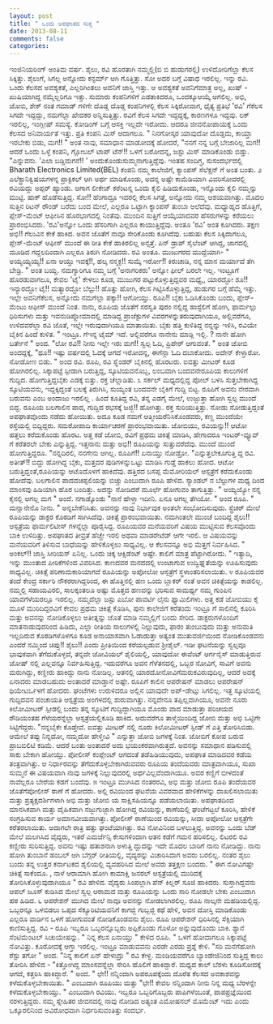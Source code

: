 ```yaml
---
layout: post
title: " ಒಂದು ಅಪಘಾತದ ಸುತ್ತ "
date: 2013-08-11
comments: false
categories: 
---
```



ಇಂಜಿನಿಯರಿಂಗ್ ಅಂತಿಮ ವರ್ಷ.  ಶೈಲು, ರವಿ ಹೊರತಾಗಿ ನಮ್ಮಲ್ಲಿ(ಬಿ ಬಿ ಹುಡುಗರಲ್ಲಿ) ಉಳಿದೋರಿಗೆಲ್ಲಾ ಕೆಲಸ ಸಿಕ್ಕಿತ್ತು.  ಶೈಲುಗೆ, ಸಿಗಲ್ಲ ಅನ್ನೋದು ಕನ್ಫರ್ಮ್ ಆಗಿ ಗೊತ್ತಿತ್ತು.  ಸೋ ಅದರ ಬಗ್ಗೆ ವಿಷಾಧ ಇರಲಿಲ್ಲ.         ಇನ್ನು ರವಿ.  ಒಂದು ಕೆಲಸದ ಅವಶ್ಯಕತೆ, ಎಲ್ಲರಿಗಿಂತಲು ಅವನಿಗೆ ಜಾಸ್ತಿ ಇತ್ತು.   ಆ ಅವಶ್ಯಕತೆ ಅವನಿಗೆಮಾತ್ರ ಅಲ್ಲ, ಖುಷ್ - ಖುಷಿಯಾಗಿದ್ದ ನಮ್ಮೆಲ್ಲರಿಗೂ ಇತ್ತು.   ಸುಮಾರು ಕಂಪನಿಗಳಿಗೆ ಎಡತಾಕಿದರೂ, ಒಂದಕ್ಕೂಆಯ್ಕೆ ಆಗಲಿಲ್ಲ.      ಅಭಿ, ಜೋಬಿ, ಶೇಕ್ ನಂತ ಗಮಾಡ್ ಗಳಿಗೇ ದೊಡ್ಡ ದೊಡ್ಡ ಕಂಪನಿಗಳಲ್ಲಿ ಕೆಲಸ ಸಿಕ್ಕಿರೋವಾಗ,             ಧೈತ್ಯ ಪ್ರತಿಭೆ 'ರವಿ' ಗೆಕೆಲಸ ಸಿಗದೇ ಇದ್ದದ್ದು, ನಮಗೆಲ್ಲಾ ಖೇದಕರ ಅನ್ನಿಸುತ್ತಿತ್ತು.   ರವಿಗೆ ಕೆಲಸ ಸಿಗದೇ ಇದ್ದದ್ದಕ್ಕೆ, ಕಾರಣಗಳೂ ಇದ್ದವು.   ಲಕ್ ಇರಲಿಲ್ಲ, ಇಂಗ್ಲೀಷ್ ಸಮಸ್ಯೆ.   ಕೋಡಿಂಗ್ ಬಗ್ಗೆ ಆಸಕ್ತಿ ಇಲ್ಲದೇ ಇರೋದು.    ಆದರೂ ಜೀವನೋಪಾಯಕ್ಕೆ ಒಂದು ಕೆಲಸದ ಅನಿವಾರ್ಯತೆ ಇತ್ತು.      ಪ್ರತಿ ಕಂಪನಿ ಮಿಸ್ ಆದಾಗಲೂ.   " ನಿನಗೋಸ್ಕರ ಯಾವುದೋ ದೊಡ್ಡದು, ಕಾಯ್ತಾ ಇರಬೇಕು ಬಿಡು, ಮಗ!! " ಅಂತ ನಾವು, ಸಮಾಧಾನ ಮಾಡೋದಕ್ಕೆ ಹೋದರೆ,  "ನನಗೆ ನನ್ನ ಬಗ್ಗೆ ಬೇಜಾರಿಲ್ಲ ಮಗ!! ಆದರೆ ಒಂದು ಒಳ್ಳೆ ಕಂಪನಿ, ಗ್ಲೋಬಲ್ ಟಾಪ್ ಟೆನ್!! ಒಳಗೆ ಬರೋದನ್ನ, ಜಸ್ಟು ಮಿಸ್ ಮಾಡಿಕೊಂಡು ಬಿಡ್ತು. "ಎನ್ನುವನು.                 'ಎಲಾ ಬಡ್ಡಿಮಗನೆ!! ' ಅಂದುಕೊಂಡುಸುಮ್ಮನಾಗುತ್ತಿದ್ದೆವು.   ಇಂತಹ ಸಂದಿಗ್ಧ, ಸುಸಂದರ್ಭದಲ್ಲಿ Bharath Electronics Limited(BEL) ಕಂಪನಿ ನಮ್ಮ ಕಾಲೇಜಿಗೆ, ಕ್ಯಾಂಪಸ್ ಸೆಲೆಕ್ಷನ್ ಗೆ ಅಂತ ಬಂತು.       ೨      ಎಲೆಕ್ಟ್ರಾನಿಕ್ವಿಷಯಗಳನ್ನ ಪ್ರಾಕ್ಟಿಕಲ್ ಆಗಿ ಅರ್ಥ ಮಾಡಿಕೊಂಡು,  ಅದನ್ನ ಅಷ್ಟೇ ಕಾಮೆಡಿಯಾಗಿ ವಿವರಿಸೋದರಲ್ಲಿ ರವಿಯದ್ದು ಅಪ್ಪರ್ ಹ್ಯಾಂಡು.                 ಆಗಾಗ ಲೀಕೇಜ್ ಕರೆಂಟನ್ನ ಒಂದು ಕೈಲಿ ಹಿಡಿದುಕೊಂಡು, ಇನ್ನೊಂದು ಕೈಲಿ ನಮ್ಮನ್ನು ಮುಟ್ಟಿ.  ಷಾಕ್ ಹೊಡೆಸುತ್ತಿದ್ದ.   ಸೋ!! ಹೆಂಗಾದ್ರೂ ಇದರಲ್ಲಿ ಕೆಲಸ ಸಿಗತ್ತೆ, ಅನ್ನೋದು ನಮ್ಮ ಆಶಯವಾಗಿತ್ತು.   ಮೊದಲ ಸುತ್ತಿನ ರಿಟನ್ ರೌಂಡ್ ಬರೆದು ಬಂದ ಮೇಲೆ, ಎಲ್ಲರೂ ಒಟ್ಟಾಗಿ ಕ್ಯಾಂಪಸ್ ತುಂಬಾ ಅಲೆದೆವು.           ಮಧ್ಯಾಹ್ನದ ಹೊತ್ತಿಗೆ, ಪ್ಲೇಸ್-ಮೆಂಟ್ ಆಫೀಸಿನ ಹೊರಭಾಗದಲ್ಲಿ ನಿಂತೆವು.    ಮುಂದಿನ ಸುತ್ತಿಗೆ ಆಯ್ಕೆಯಾದವರ ಹೆಸರುಗಳನ್ನು ಕರೆಯಲು ಪ್ರಾರಂಭಿಸಿದರು.  'ರವಿ'ಅನ್ನೋ ಒಂದು ಹೆಸರಿಗಾಗಿ ಎಲ್ಲರೂ ಕಾಯುತ್ತಿದ್ದೆವು.      ಅಂತೂ 'ರವಿ' ಅಂತ ಕೂಗಿದರು.           ತಕ್ಷಣ ಅಭಿ!! ಗೆಲುವಿನ ಕೇಕೆ ಹಾಕಿದ.  ಅವನ ಜೊತೆಗೆ ನಾವೂ ಸೇರಿಕೊಂಡು ಕೂಗಿದೆವು.   ಬಹುಷಃ ಕೆಲಸ ಸಿಕ್ಕಿದಾಗಲೂ, ಪ್ಲೇಸ್-ಮೆಂಟ್ ಆಫೀಸ್ ಮುಂದೆ ಈ ರೀತಿ ಕೇಕೆ ಹಾಕಿರಲಿಲ್ಲ ಅನ್ಸತ್ತೆ.  ಪಿನ್ ಡ್ರಾಪ್ ಸೈಲೆಂಟ್ ಆಗಿದ್ದ, ಜಾಗದಲ್ಲಿ ಮೂಡಿದ ಗದ್ದಲದಿಂದಾಗಿ ಎಲ್ಲರೂ ತಿರುಗಿ ನೋಡಿದರು.                ರವಿ ಅಂತೂ.  ಮುಜುಗರದ ಮುದ್ದೆಯಾಗಿ- " ಅಯ್ಯಯ್ಯಯ್ಯ!! ಏನಾ ಆಯ್ತು ಇವಕ್ಕೆ!!,  ಹಲ್ಕ ನನ್ಮಕ್ಳ!! ಸುಮ್ಕೆ ಇರ್ರೋ!! ಕಿರುಚಾಡಿ, ನನ್ನ ಮಾನ ಮರ್ಯಾದೆ ತೆಗಿ ಬೇಡ್ರಿ. " ಅಂತ ಬಯ್ದ.    ನಮಗ್ಯಾರಿಗೂ ನಮ್ಮ ಬಗ್ಗೆ 'ಅನಾಗರಿಕರು' ಅನ್ನೋ ಫೀಲ್ ಬರಲೇ ಇಲ್ಲ.               ಇಂಟ್ರೂಗೆ ಹೊರಡುವಾಗಲೂ, ಕೇವಲ 'ಟೈ' ಕೇಳಲು ಕೂಡ, ಮುಜುಗರ ಪಟ್ಟುಕೊಳ್ಳುತ್ತಿದ್ದವರ ಮಧ್ಯೆ,,  ಯಾರದ್ದೋ ಶೂ!! ಇನ್ಯಾರದ್ದೋ ಟೈ!! ಮತ್ಯಾರದ್ದೋ ಬೆಲ್ಟು!!  ಹೊತ್ತು ಹೋಗಿ, ಕೆಲಸ ಗಿಟ್ಟಿಸಿಕೊಳ್ಳುತ್ತಿದ್ದ, ಹುಡುಗರ ಬಗ್ಗೆ ಹೆಮ್ಮೆ ಇತ್ತು.   ಇಲ್ಲೇ ಅವನಿಗೆಕೆಲಸ, ಅನ್ನೋದು ನಮಗೆಲ್ಲಾ ಪಕ್ಕಾ!! ಆಗೋಯ್ತು.   ರೂಪಿ!! ಬೈಕು ಓಡಿಸಿಕೊಂಡು ಬಂದು, ಪ್ಲೇಸ್-ಮೆಂಟು ಆಫೀಸ್ ಮುಂದೆ ನಿಂತ.             ನಾನು, ರೂಪಿಯ ಜೊತೆಗೆ ಸರಸ್ವತಿ ಪುರಂ ನಲ್ಲಿದ್ದ ಹಾಸ್ಟೆಲಿಗೆ ಹೋಗಿ, ಫಾರ್ಮಲ್ಲು ಧಿರಿಸುಗಳು ಮತ್ತು ಇವನುಡಿಪ್ಲೋಮಾದಲ್ಲಿ ಮಾಡಿದ್ದ ಪ್ರಾಜೆಕ್ಟುಗಳ ವಿವರಗಳನ್ನುತರುವುದಾಗಿಯೂ, ಅಲ್ಲಿವರೆಗೂ, ಉಳಿದವರೆಲ್ಲಾ ರವಿ ಜೊತೆ, ಇಲ್ಲೇ ಇರುವುದಾಗಿಯೂ ಮಾತಾಯಿತು.     ಬೈಕು ಹತ್ತಿ ಕುಳಿತಿದ್ದ ನನ್ನನ್ನು ಇಳಿಸಿ, ರವಿಯೇ ಬೈಕಿನ ಹಿಂದೆ ಕುಳಿತ.               " ಇಂಟ್ರೂ.  ಗೆಇನ್ನ ಟೈಮ್ ಇದೆ.  ಅಲ್ಲಿವರೆಗೂ ನಾನೇನು ಮಾಡ್ಲಿ ಇಲ್ಲಿ. ? ನಾನೇ ಹೋಗಿ ಬರ್ತೇನೆ "   ಅಂದ.    "ಲೋ ರವಿ!! ನೀನು ಇಲ್ಲೇ ಇರು ಮಗ!! ಸ್ವಲ್ಪ ಓದಿ, ಪ್ರಿಪೇರ್ ಆಗುವಂತೆ.  " ಅಂತ ಜೋಬಿ ಅಂದದ್ದಕ್ಕೆ,  "ಥೂ!! ಇಷ್ಟು ವರ್ಷದಲ್ಲಿ ಓದಕ್ಕೆ ಆಗದೆ ಇರೋದನ್ನ, ಈಗೆನ್ಲಾ ಓದಿ ದಬಾಕೋದು.  ಅದೇನ್ ಕೇಳ್ತಾರೋ.  ನೋಡೋಣ ಬಿಡು.  " ಅಂದ ರವಿ.    ರೂಪಿ, ರವಿ ಸ್ಪ್ಲೆಂಡರ್ ಬೈಕಿನಲ್ಲಿ ಹೊರಟರು.   ಐವತ್ತು ಮೀಟರ್ ಕೂಡ ಹೋಗಿರಲಿಲ್ಲ.   ಸಿಕ್ಕಾಪಟ್ಟೆ ಸ್ಪೀಡಾಗಿ ಬರುತ್ತಿದ್ದ,  ಸ್ಕೂಟಿಯವನೊಬ್ಬ,  ಲಂಬವಾಗಿ ಬಂದವನೇರೂಪಿಯ ಕಾಲುಗಳಿಗೆ ಗುದ್ದಿದ.             ಹೋಗುತ್ತಿದ್ದಬೈಕು ಎಡಕ್ಕೆ ಬಿತ್ತು.  ರಕ್ತ ಚೆಲ್ಲಾಡಿತು.       ೩    ಸರ್ಕಲ್ ಮಧ್ಯದಲ್ಲಿದ್ದ ಪೋಲ್ ಬಳಸಿ ಸುತ್ತಬೇಕಾಗಿದ್ದ ಸ್ಕೂಟಿಯವನು, ಇದ್ದಕ್ಕಿದ್ದಂತೆ ಬಲಕ್ಕೆ ತಿರುಗಿಸಿ, ಸುಯ್ಯಂತ ಬಂದವನೇ ಬೈಕಿಗೆ ಗುದ್ದಿ ಬಿಟ್ಟ.   ರೂಪಿಗೆ ಅವನು ನೇರವಾಗಿ ಬರುವನು ಎಂಬ ಅಂದಾಜು ಇರಲಿಲ್ಲ  .   ಹಿಂದೆ ಕೂತಿದ್ದ ರವಿ, ತನ್ನ ಎಡಗೈ ಮೇಲೆ, ಉಜ್ಜುತ್ತಾ ಹೋಗಿ ಸ್ವಲ್ಪ ಮುಂದೆ ಬಿದ್ದ.   ರೂಪಿಯ ಬಲಗಾಲಿನ ಪಾದ, ಗುದ್ದಿದ ರಭಸಕ್ಕೆ ಜಜ್ಜಿ!! ಹೋಗಿತ್ತು.  ರಕ್ತ ಸುರಿಯುತ್ತಿತ್ತು.   ನೋಡು ನೋಡುತ್ತಿದ್ದಂತೆ ಅಪಘಾತವೊಂದು ನಡೆದು ಹೋಯಿತು.  ಅದೂ ಕೂಡ ನಮಗೆ ಆತ್ಮೀಯರೆನಿಸಿಕೊಂಡವರು, ಕಣ್ಣ ಮುಂದೆಯೇ ರಸ್ತೆಯಲ್ಲಿ ಬಿದ್ದಿದ್ದರು.     ಸಮರೋಪಾದಿ ಕಾರ್ಯಾಚರಣೆ ಪ್ರಾರಂಭವಾಯಿತು.      ಜೋಬಿಯು, ರವಿಯನ್ನು!! ಆಟೋ ಹತ್ತಲು ಕರೆದುಕೊಂಡು ಹೊರಟ.   ಅತ್ತ ಕಡೆ ಜೋಬಿ, ರವಿಗೆ ಪ್ರಥಮ ಚಿಕಿತ್ಸೆ ಮಾಡಿಸಿ, ಹೇಗಾದರೂ ಇಂಟರ್-ವ್ಯೂವ್ ಗೆ ಕರೆತರಲೇ ಬೇಕು ಎನ್ನುತ್ತಿದ್ದ.    ಇತ್ತನಾನು ಮತ್ತು  ಅಭಿ!! ರೂಪಿಯನ್ನು ಸುತ್ತುವರೆದೆವು.    ಮುಂದೆ ಮುಂದೆ ಹೋಗುತ್ತಿದ್ದರೂ.  "ನನ್ನದಿರಲಿ, ನನಗೇನು ಆಗಿಲ್ಲ.  ರೂಪಿಗೆ!! ಏನಾಯ್ತು ನೋಡ್ರೋ. "ಎನ್ನುತ್ತಲೇಕೂಗುತ್ತಿ   ದ್ದ ರವಿ.    ಅತೀತ್!! ಬಿದ್ದು ಹೋಗಿದ್ದ ಬೈಕು, ಮತ್ತದರ ಪುಡಿಗಳನ್ನುಒಟ್ಟು ಮಾಡಿಸಿ ಗುಡ್ಡೆ ಹಾಕಲು ಹೋದ.       ಆಟೋ ಬರುತ್ತಿದ್ದಂತೆ,ರೂಪಿಯನ್ನು ಆಟೊದೊಳಗೆ ಹಾಕಿದೆವು.    ಹತ್ತಿರದ ಬಸಪ್ಪ ಮೆಮೋರಿಯಲ್ ಆಸ್ಪತ್ರೆಗೆ ಕರೆದುಕೊಂಡು ಹೋದೆವು.  ಬಲಗಾಲಿನ ಪಾದದಚಪ್ಪಲಿಯನ್ನು ಬಿಚ್ಚು ಎಂಬುದಾಗಿ ರೂಪಿ ಹೇಳಿದ.   ಸ್ಯಾಂಡಲ್ ನ ಬೆಲ್ಟುಗಳ ಮಧ್ಯ  ದಿಂದ ಮಾಂಸವು ಹಿಡಿಯಾಗಿ ಹೊರ ಬಂದಿತ್ತು.   ಅದನ್ನು ನೋಡಿದರೆ ಮೂರ್ಛೆ ಹೋಗುವಂ  ತಾಗುತ್ತಿತ್ತು.    " ಅಯ್ಯಯ್ಯೋ ನನ್ನ ಕೈನಲ್ಲಿ ಆಗಲ್ಲ ಮಗ " ಅಂದೆ.    ನಗಾಡ್ಕೊಂಡು "ನಾನೆ ಹೇಳ್ತಾ ಇದೀನಿ.  ಏನೂ ಆಗಲ್ಲ ತೆಗಿಯೋ. " ಅಂದ ರೂಪಿ.    "  ಮನ್ಷಾನೇನೊ ನೀನು. " ಅನ್ನಬೇಕೆನಿಸಿತು.  ಅವನನ್ನು ನಾವು ನಿರ್ಭಾವುಕ ಅಂತಲೇ ಸಂಭೋದಿಸುವುದು.  ಸ್ಟ್ರೆಚರ್ ಮೇಲೆ ರೂಪಿಯನ್ನು  ಡಾಕ್ಟರ ಕೊಠಡಿಗೆ ಸಾಗಿಸಿದೆವು.  ಚಿಕಿತ್ಸೆ ಪ್ರಾರಂಭವಾಯಿತು.    ನಮಗಿಂತಲೇ ಮುಂಚೆ ಬಂದಿದ್ದ ಶೈಲು!! ಆಸ್ಪತ್ರೆಯ ಫಾರ್ಮಲಿಟೀಸ್ ಗಳನ್ನೆಲ್ಲಾ ಪೂರೈಸಿದ್ದ.   ರೂಪಿಯವರ ಮನೆಯವರಿಗೆ ವಿಷಯ ಮುಟ್ಟಿಸುವ ಕೆಲಸವೊಂದು ಬಾಕಿ ಉಳಿದಿತ್ತು.   ಅಪಘಾತದ ತೀವ್ರತೆ ಹೆಚ್ಚೇ ಇರಲಿ ಅಥವಾ ಮಾಡರೇಟೆಡ್ ಆಗೇ ಇರಲಿ.  ಆ ವಿಷಯವನ್ನು ಮನೆಯವರಿಗೆ ತಿಳಿಸುವ ಬಾಧೆಯನ್ನು ಹೇಳಿಕೊಳ್ಳಲು ಸಾಧ್ಯವಿಲ್ಲ.    ಆ ಕೆಲಸವನ್ನೂ ಅಭಿ ಮೆತ್ತಗೆ ನಿರ್ವಹಿಸಿದ.   " ಅಂಕಲ್!! ಜಾಸ್ತಿ ಸೀರಿಯಸ್ ಏನಿಲ್ಲ.      ಒಂದು ಚಿಕ್ಕ ಆಕ್ಸಿಡೆಂಟ್ ಅಷ್ಟೇ.   ಕಾಲಿಗೆ ಮಾತ್ರ ಪೆಟ್ಟಾಗಿರೋದು.  " ಇತ್ಯಾದಿ, ಇನ್ನು ಮುಂತಾದ ಪೀಠಿಕೆಗಳಿಂದ ವಿವರಿಸಿದ.    ಕಾಣದವರ ಮನದದಲ್ಲಿ ಉಂಟಾಗುವ ಉದ್ವಿಘ್ನತೆಯನ್ನು ಊಹಿಸುವುದು ಸಾಧ್ಯವಿಲ್ಲ.   ಚಿಕಿತ್ಸೆ ಪರಿಣಾಮಕಾರಿಯಾಗದೆ ರೂಪಿಯನ್ನು ಅಪೋಲೋ ಆಸ್ಪತ್ರೆಗೆ ಸ್ಥಳಾಂತರಿಸಲಾಯಿತು.       ೪     ರೂಪಿಯವರ ತಂದೆ ಕೇಂದ್ರ ಸರ್ಕಾರಿ ನೌಕರರಾಗಿದ್ದರಿಂದ, ಈ ಹೊತ್ತಿನಲ್ಲಿ ಹಣ ಒಂದು ಬ್ಲಾಕರ್ ನಂತೆ ಅವನ ಚಿಕಿತ್ಸೆಯನ್ನು ಕಾಡಲಿಲ್ಲ.  ನಮ್ಮಲ್ಲಿ ಸಹಾಯವಿರಲಿ, ಸಾಲಕ್ಕಂತಲೂ ಅಷ್ಟು ಮೊತ್ತದ ಹಣವನ್ನು ಭರಿಸುವ ಸಾಮರ್ಥ್ಯ ನಮ್ಮ ಗುಂಪಿನ ಯಾವಗೆಳೆಯರಲ್ಲೂ ಇರಲಿಲ್ಲ.   ನಮ್ಮದೆಲ್ಲಾ ಜಸ್ಟು ಎಬೋ ಪಾವರ್ಟಿ ಲೈನು ಫ್ಯಾಮಿಲಿಗಳು.   ಅತ್ತ  ಕಡೆ ಜೋಬಿಯು ಕೈ ಮೂಳೆ ಮುರಿದಿದ್ದರವಿಗೆ ಕೇವಲ ಪ್ರಥಮ ಚಿಕಿತ್ಸೆ ಕೊಡಿಸಿ, ಪುನಃ  ಕಾಲೇಜಿಗೆ ಕರೆತಂದು ಇಂಟ್ರೂ ಗೆ ಸಾಲಿನಲ್ಲಿ ಕೂರಿಸಿ ಮತ್ತು ಅವನನ್ನು ನೋಡಿಕೊಳ್ಳಲು  ಅತೀತ್ನನ್ನು ಜೊತೆ ಮಾಡಿ ನಮ್ಮಲ್ಲಿಗೆ ಬಂದು ಸೇರಿದ.    ಡಾಕ್ಟರುಗಳೊಂದಿಗೆ  ಮಾತನಾಡುವುದರಿಂದ ಹಿಡಿದು, ಎಲ್ಲಾ ರೀತಿಯ ಸಾಲುಗಳಲ್ಲಿ ನಿಲ್ಲುವುದು, ಫಾರಂ ತುಂಬುವುದು  ಮತ್ತು ಅನುಮತಿ ಇಲ್ಲದಿರುವ ಕೊಠಡಿಗಳೊಳಗೂ ಕೂಡ ಅನಾಯಾಸವಾಗಿ ಓಡಾಡುತ್ತಾ ಅತ್ಯಂತ  ಮುತುವರ್ಜಿಯಿಂದ ನೋಡಿಕೊಂಡವನು ಎಂದರೆ ನಮ್ಮಿಂದ ಚಿಪ್ಸು!! ಶೈಲು!! ಎಂದು ಪ್ರೀತಿಯಿಂದ  ಕರೆಯಲ್ಪಡುವ ಶ್ರೀಶೈಲ್.   ಇಡೀ ಘಟನೆಯನ್ನು ಸ್ವಲ್ಪವೂ ಭಾವುಕವಾಗಿ  ತೆಗೆದುಕೊಳ್ಳದೆ, ತನ್ನದೇ ಜೋವಿಯಲ್ ಶೈಲಿಯಲ್ಲಿ, ಯಾವುದೋ ಈವೆಂಟ್ ಆರ್ಗನೈಸ್  ಮಾಡುತ್ತಿರುವ ಜೋಷ್ ನಲ್ಲಿ ಎಲ್ಲವನ್ನೂ ನಿರ್ವಹಿಸುತ್ತಿದ್ದ.  ಇದುವರೆಗೂ ಅವನ  ಗೆಳೆತನದಲ್ಲಿ, ಒಬ್ಬರ ನೋವಿಗೆ, ಸಾವಿಗೆ ಅವನು ಮರುಗಿದ್ದು, ಕಣ್ಣೀರು ಹಾಕಿದ್ದು ನಾನು  ನೋಡಿಲ್ಲ. ಆತನಲ್ಲಿ ಯಾರದೋನೋವಿಗೆಮರುಕವಿರುವುದಿಲ್ಲ, ಆದರೆ ಅದಕ್ಕೆ ಏನಾದರು  ಮಾಡಬಹುದು ಅಂತಾದರೆ ಮಾಡ್ತಾನೆ ಅಷ್ಟೇ.    ರೂಪಿಗೆ ಕಾಲಿನ ಆಪರೇಷನ್ ಮಾಡಲು ಆಪರೇಷನ್ ಥಿಯೇಟರ್ಒಳಗೆ ಹೋದರು.  ಘಂಟೆಗಳು ಉರುಳಿದರೂ ಅಲ್ಲಿನ ಯಾವುದೇ ಅಪ್-ಡೇಟ್ಸು ಸಿಗಲಿಲ್ಲ.   ಇತ್ತ ಸ್ಕೂಟಿಯಲ್ಲಿ ಗುದ್ದಿದವನ ಪಂಚಾಯತಿ ಆಸ್ಪತ್ರೆಯ ಅಂಗಳದಲ್ಲಿ ಶುರುವಾಗಿತ್ತು.   ನನ್ನದೇನೂ  ತಪ್ಪಿಲ್ಲವಾಗಿಯೂ, ಅವನೇ ನೂರು ಕಿಲೋಮೀಟರ್ ಸ್ಪೀಡಲ್ಲಿ ಬಂದು ತನ್ನ ಸ್ಕೂಟಿಗೆ  ಗುದ್ದಿದ್ದಾಗಿಯೂ ಮೊಂಡು ವಾದ ಮಾಡುತ್ತಾ ಪರಿಚಯದ ರೌಡಿಯಂತಹ ಗೆಳೆಯರನ್ನೆಲ್ಲಾ  ಆಸ್ಪತ್ರೆಯಲ್ಲಿಕೂಡಿ ಹಾಕಿದ.   ಅದುವರೆಗೂ ತಾಳ್ಮೆಯಿಂದಿದ್ದ ಜೋಬಿ ಮತ್ತು ಅಭಿ ಒಟ್ಟಿಗೇ ಸಿಟ್ಟಿಗೆದ್ದರು.    "ನನ್ನಬೈಕೇ  ಕೊಡ್ತೇವೆ.  ಐವತ್ತು ಮೀಟರ್ ನಲ್ಲಿ ನೂರು ಕಿಲೋಮೀಟರ್ ಸ್ಪೀಡ್ ಗೆ ಎತ್ತಿ  ತೋರಿಸಿಬಿಡು.  ಆಮೇಲೆ ತಪ್ಪು ನಿನ್ನದೋ, ನಮ್ಮದೋ ಹೇಳ್ತೀವಿ " ಎನ್ನುತ್ತಾ ಜೋಬಿ  ಜಗಳಕ್ಕೆ ನಿಂತ.    ಜೋಬಿಗೆ ಕೋಪ ಬರುವ ಪ್ರಾಬಬಿಲಿಟಿ ಕಡಿಮೆ.  ಆದರೆ ಬಂತು ಅಂತಾದರೆ ಅದು ಭಯಂಕರವಾಗಿರುತ್ತದೆ.  ಅವನನ್ನು ಸಮಾಧಾನ ಪಡಿಸುವಲ್ಲಿ ಸಾಕು ಬೇಕಾಗಿ ಹೋಯ್ತು.   ಪೋಲೀಸ್ ಕಂಪ್ಲೇಂಟ್ ಆಗದಂತೆ ತಡೆಹಿಡಿಯುವುದು, ಅಪಘಾತ ಮಾಡಿದವರ ಕಡೆಯ ತಂತ್ರವಾಗಿತ್ತು.   ಆ ನಿರ್ಧಾರವನ್ನು ತೆಗೆದುಕೊಳ್ಳಬೇಕಾಗಿರುವವರು ರೂಪಿಯ ತಂದೆಯವರು ಮಾತ್ರವಾಗಿಯೂ, ಸುಖಾ  ಸುಮ್ಮನೆ ಈ ವಿಷಯವಾಗಿ ನಾವು ಜಗಳಕ್ಕೆ ನಿಲ್ಲುವುದರಲ್ಲಿ ಅರ್ಥವಿಲ್ಲವೆಂದಾಗಿಯೂ.   ಅವರ ಕಣ್ಣಿಗೆ ಬೀಳದಂತೆ ನಾವೆಲ್ಲರೂ ಬೇರೆಯ ಕಡಗೆ ಬಂದೆವು.         ೫     ಇಂಟ್ರೂ ಮುಗಿಸಿದ ನಂತರರವಿ, ಅಭಿ ಮತ್ತು ಜೋಬಿ ರೂಪಿ ತಂದೆಯವರ ಜೊತೆಗೆಪೋಲೀಸ್ ಠಾಣೆ ಗೆ ಹೋದರು.   ಅಲ್ಲಿ ರವಿಯಿಂದ ಘಟನೆಯ ವಿವರವಾದ ಹೇಳಿಕೆಗಳನ್ನು ದಾಖಲಿಸಲಾಯಿತು ಮತ್ತು ಪ್ರತ್ಯಕ್ಷದರ್ಶಿಗಳಾಗಿ ಅಭಿ ಮತ್ತು ಜೋಬಿ ಯ ಸಾಕ್ಷಿಸಹಿಯನ್ನೂ ಪಡೆಯಲಾಯಿತು.   ಅಪಘಾತದಿಂದ ಮಾನಸಿಕವಾಗಿ ಮತ್ತು ದೈಹಿಕವಾಗಿ ನಜ್ಜುಗುಜ್ಜಾಗಿ ಹೋಗಿದ್ದ ರವಿಯನ್ನು, ಠಾಣೆಯಲ್ಲಿ ಘಂಟೆಗಟ್ಟಲೆ ಕೂರಿಸಿ,  ಹೇಳಿಕೆ ಸಂಗ್ರಹಿಸುವ ಕಾರ್ಯ ಅಮಾನವೀಯವಾಗಿತ್ತು.    ಪೋಲೀಸ್ ಠಾಣೆಯಿಂದ ರವಿಯನ್ನು, ಸೀದಾ ಅಪೋಲೋ ಆಸ್ಪತ್ರೆಗೇ ಕರೆತರಲಾಯಿತು.   ಅದಾಗಲೇ ರಾತ್ರಿ ಹತ್ತು ಘಂಟೆಯಾಗಿತ್ತು.   ರವಿ ನೋವಿನಿಂದ ಬಳಲುತ್ತಿದ್ದ.  ಅವನನ್ನು ಒಂದು ಬೆಡ್ ಮೇಲೆ ಮಲಗಿಸಿದ ವೈದ್ಯರು,   ಇತರೆ ಎಮರ್ಜೆನ್ಸಿ ಕೇಸುಗಳಿಂದಾಗಿ ಆತನ ಕಡೆಗೆ ಗಮನ ಹರಿಸಲಿಲ್ಲ.   ಲಿಟರಲಿ ರವಿ ಕಣ್ಣೀರು ಸುರಿಸುತ್ತಿದ್ದ.  ಅವನು ಇಷ್ಟು ಹತಾಶನಾಗಿ ಅಳುತ್ತಿ ದ್ದುದನ್ನು ಇದೇ ಮೊದಲ ಬಾರಿಗೆ ನಾನು ನೋಡಿದ್ದು.    ನಾನು ಹೋಗಿ ತುಂಬಾನೆ ಹಂಬಲ್ ಆಗಿ ಬೆಗ್ಗರ್ ರೀತಿಯಲ್ಲಿ,  ವೈದ್ಯರನ್ನು ವಿಚಾರಿಸಿದಾಗ ಅವರು ಬರಲಿಲ್ಲ.   ನಂತರ    ಶೈಲು ಬಂದು ತನ್ನ ಉತ್ತರ ಕರ್ನಾಟಕದ ಶೈಲಿಯಲ್ಲಿ ವ್ಯವಹರಿಸಿದ ಮೇಲೆ ಅವರು ತತ್ತಕ್ಷಣ ಬಂದರು.    " ಈಗ      ನೋವಿಗಷ್ಟೇ ಚಿಕಿತ್ಸೆ ಸಾಕೆಂದೂ. , ನಾಳೆ ಆರಾಮಾಗಿ ಹೋಗಿ ಕಾಮಾಕ್ಷಿ ಜನರಲ್ ಆಸ್ಪತ್ರೆಯಲ್ಲಿ ಮುರಿದಕೈ ತೋರಿಸಿಕೊಳ್ಳುವುದಾಗಿಯೂ " ರವಿ ಹೇಳಿದ.    ವೈದ್ಯರು ಸಿಂಪಲ್ಲಾಗಿ ಪೆನ್ ಕಿಲ್ಲರ್ ಸೂಜಿ ಹಾಕಿದರು.      ಸುಸ್ತಾಗಿದ್ದವನು ಆಪಲ್ ಜೂಸ್ ಕುಡಿಸಿದ ಮೇಲೆ ಸ್ವಲ್ಪ ಆರಾಮದ ಮತ್ತು ರೂಪಿಯನ್ನು ಒಂದು ಸಾರಿ ನೋಡಲೇ ಬೇಕು ಎಂಬುದಾಗಿ ಹಠ ಹಿಡಿದ.       ೬      ಆಪರೇಶನ್ ಮುಗಿದ ಮೇಲೆ ನಾವೂ ಅವನನ್ನು ನೋಡಲಾಗಿರಲಿಲ್ಲ.   ರೂಪಿ ನಾಲ್ಕನೇ ಮಹಡಿಯಲ್ಲಿದ್ದ.  ಒಬ್ಬರನ್ನೂ  ಒಳಬಿಡಲು ಒಪ್ಪದ ಸೆಕ್ಯೂರಿಟಿಯವನಿಗೆ ಕಾಗಜ್ಜಿ ಗುಬ್ಬಜ್ಜಿ ಕಥೆ ಹೇಳಿ, ಅವನ ದೋಸ್ತಿ  ಮಾಡಿಕೊಂಡು ಎಲ್ಲರೂ  ವಾರ್ಡಿನ ಒಳಗೆ ಹೋಗುವಂತೆ ನೋಡಿಕೊಂಡವನು ಶೈಲು.  ರೂಪಿ ಆಪರೇಶನ್ ಧಿರಿಸಿನಲ್ಲಿ ಸೆಕ್ಸಿಯಾಗಿ ಕಾಣಿಸುತ್ತಿದ್ದ.     ರವಿ - ರೂಪಿ ಇಬ್ಬರೂ ಒಬ್ಬರನ್ನೊಬ್ಬರು ಅಪ್ಪಿಕೊಂಡು ಗೊಳೋ ಅನ್ನುವುದೊಂದು ಬಾಕಿ.   ಶ್ಯಾನೆ ಸೆಂಟಿಮೆಂಟಲ್ ಸಿಚುಯೇಷನ್ನು.    " ನಿನ್ನ ಕೆಲಸ ಏನಾಯ್ತು " ಕೇಳಿದ ರೂಪಿ.   " ಒಳಗೆ ಹೋದಾಗಲೂ ಸಿಕ್ಕಾಪಟ್ಟೆ ನೋವಿತ್ತು.  ಕೂರೋದಕ್ಕೆ ಆಗ್ತಾ ಇರಲಿಲ್ಲ.   ಇಂಟ್ರೂ ಮಾಡುವವನು ಎರಡೇ ಎರಡು ಪ್ರಶ್ನೆ ಕೇಳಿ.  "ಸರಿ ಮನೆಗೆಹೋಗಿ ರೆಸ್ಟು ತಗೋ " ಅಂದ.    "ನಿನ್ನ ಕಾಲಿಗೆ ಏನ್ ಹೇಳುದ್ರು " ರವಿ ಕೇಳ್ದ.    ಮಂಡಿಯವರೆಗೂ ಬ್ಯಾಂಡೇಜಿನಿಂದ ಸುತ್ತಿದ್ದ ಕಾಲು ತೋರಿಸಿ ಹೇಳಿದ - "ಕಿತ್ತೋಗಿದ್ದ ಮಾಂಸವನ್ನೆಲ್ಲಾ ಸೇರಿಸಿ ಹೊಲಿಗೆ ಹಾಕಿದ್ದಾರೆ.  ಮಧ್ಯದ ಕಾಲ್ ಬೆರಳು ಕೂಡಿಸೋದಕ್ಕೆ ಆಗದೆ, ಕತ್ತರಿಸಿ ಹಾಕಿದ್ದಾರೆ.  " ಅಂದ.    " ಛೇ!! ನನ್ನಿಂದಾಗಿ    ಅಪರೂಪಕ್ಕೆಂದು ದೊರೆತ ಕೆಲಸದ ಅವಕಾಶವನ್ನು ಕಳೆದುಕೊಳ್ಳಬೇಕಾಯಿತು. " ಎಂಬುದಾಗಿ ರೂಪಿಯು ಮತ್ತು "ಛೇ!! ಕೇವಲ ನನ್ನಿಂದಾಗಿ ನೀನು ನಿನ್ನ ಮಧ್ಯ ಬೆರಳನ್ನೇ ಕಳೆದುಕೊಳ್ಳಬೇಕಾಯ್ತು.  "  ಎಂಬುದಾಗಿ ರವಿಯು.  ಇಬ್ಬರೂ ಒಬ್ಬರಿಗೊಬ್ಬರು ಪಾಪಿಗಳೆಂಬಂತೆ,  ಪಾಪಪ್ರಜ್ಞೆಯಿಂದ ನರಳುತ್ತಿದ್ದರು.   ನಮ್ಮ ಸ್ನೇಹಿತರ ಜೀವನದಲ್ಲಿ ನಾವು ನೋಡಿದ ಅತ್ಯಂತ ಎಮೋಷನಲ್      ಮೊಮೆಂಟ್ ಇದು ಎಂದು ಒಕ್ಕೂರಲಿನಿಂದ ಅವಿರೋಧವಾಗಿ ನಿರ್ಧರಿಸುವಂತಿತ್ತು ಸಂದರ್ಭ.                                 
